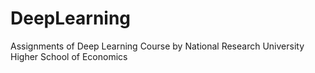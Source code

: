 # DeepLearning
Assignments of Deep Learning Course by National Research University Higher School of Economics
